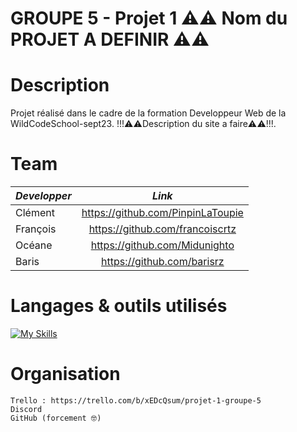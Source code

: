 # GROUPE 5 - Projet 1 ⚠️⚠️ Nom du PROJET A DEFINIR ⚠️⚠️

# Description

Projet réalisé dans le cadre de la formation Developpeur Web de la WildCodeSchool-sept23.
!!!⚠️⚠️Description du site a faire⚠️⚠️!!!.

# Team

| *Developper*      | *Link*                              | 
| -------------     |:-------------:                      |
| Clément           | <https://github.com/PinpinLaToupie> |
| François          | <https://github.com/francoiscrtz>   |
| Océane            | <https://github.com/Midunighto>     |
| Baris             | <https://github.com/barisrz>        |


# Langages & outils utilisés

[![My Skills](https://skillicons.dev/icons?i=git,js,html,css,figma&theme=light)](https://skillicons.dev)
# Organisation 

    Trello : https://trello.com/b/xEDcQsum/projet-1-groupe-5
    Discord
    GitHub (forcement 🤓)
